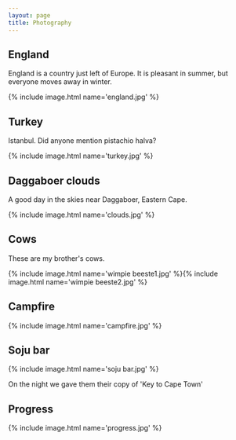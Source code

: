 ```yaml
---
layout: page
title: Photography
---
```


## England

England is a country just left of Europe. It is pleasant in summer, but everyone moves away in winter.

{% include image.html name='england.jpg' %}


## Turkey

Istanbul. Did anyone mention pistachio halva?

{% include image.html name='turkey.jpg' %}


## Daggaboer clouds

A good day in the skies near Daggaboer, Eastern Cape.

{% include image.html name='clouds.jpg' %}

## Cows

These are my brother's cows.

{% include image.html name='wimpie beeste1.jpg' %}{% include image.html name='wimpie beeste2.jpg' %}


## Campfire

{% include image.html name='campfire.jpg' %}


## Soju bar

{% include image.html name='soju bar.jpg' %}

On the night we gave them their copy of 'Key to Cape Town'


## Progress

{% include image.html name='progress.jpg' %}
